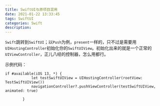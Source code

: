 ```yaml
---
title: SwiftUI与原项目混用
date: 2021-01-22 13:33:45
tags: SwiftUI
categories: Swift
description:
---
```

`Swift`跳转到`SwiftUI`；以`Push`为例，`present`一样的，只不过是需要用`UIHostingController`初始化你的`SwiftUIView`。初始化出来的就是一个正常的`UIViewController`，正儿八经的控制器，怎么用都行。

示例代码：
```
if #available(iOS 13, *) {
            let testSwiftUIView = UIHostingController(rootView: TestSwiftUIView())
            navigationController?.pushViewController(testSwiftUIView, animated: true)

        }
```
